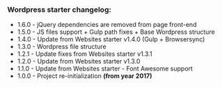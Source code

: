 ### Wordpress starter changelog:

* 1.6.0 - jQuery dependencies are removed from page front-end
* 1.5.0 - JS files support + Gulp path fixes + Base Wordpress structure
* 1.4.0 - Update from Websites starter v1.4.0 (Gulp + Browsersync)
* 1.3.0 - Wordpress file structure
* 1.2.1 - Update fixes from Websites starter v1.3.1
* 1.2.0 - Update from Websites starter v1.3.0
* 1.1.0 - Update from Websites starter - Font Awesome support
* 1.0.0 - Project re-initialization **(from year 2017)**